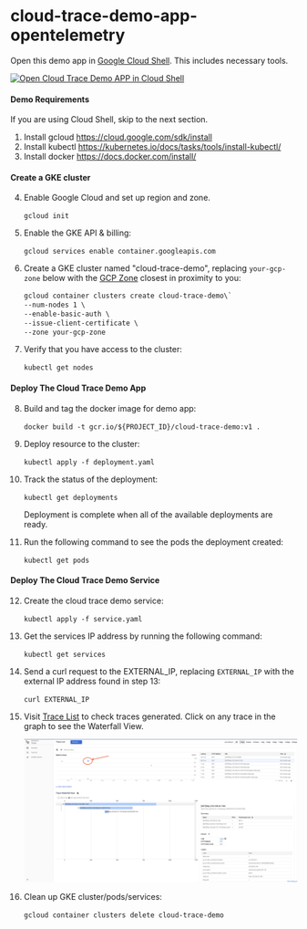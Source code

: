 # cloud-trace-demo-app-opentelemetry

Open this demo app in [Google Cloud Shell](https://cloud.google.com/shell/docs/). This includes necessary tools.


[![Open Cloud Trace Demo APP in Cloud Shell](http://gstatic.com/cloudssh/images/open-btn.svg)](https://console.cloud.google.com/cloudshell/open?cloudshell_git_repo=https://github.com/GoogleCloudPlatform/python-docs-samples&page=editor&open_in_editor=trace/cloud-trace-demo-app/README.md&amp;cloudshell_tutorial=trace/cloud-trace-demo-app/README.md)

#### Demo Requirements
If you are using Cloud Shell, skip to the next section.

1. Install gcloud <https://cloud.google.com/sdk/install>
2. Install kubectl <https://kubernetes.io/docs/tasks/tools/install-kubectl/>
3. Install docker <https://docs.docker.com/install/>

    
#### Create a GKE cluster

4. Enable Google Cloud and set up region and zone.

    `gcloud init`
5. Enable the GKE API & billing:

    `gcloud services enable container.googleapis.com`
6. Create a GKE cluster named "cloud-trace-demo", replacing `your-gcp-zone`  below
with the 
[GCP Zone](https://cloud.google.com/compute/docs/regions-zones) closest in proximity to you:

     ```
     gcloud container clusters create cloud-trace-demo\`
     --num-nodes 1 \
     --enable-basic-auth \
     --issue-client-certificate \
     --zone your-gcp-zone
     ```
7. Verify that you have access to the cluster:
    
    `kubectl get nodes`

#### Deploy The Cloud Trace Demo App

8. Build and tag the docker image for demo app:

    `docker build -t gcr.io/${PROJECT_ID}/cloud-trace-demo:v1 .`
9. Deploy resource to the cluster:

    `kubectl apply -f deployment.yaml`
10. Track the status of the deployment:

    `kubectl get deployments`
    
    Deployment is complete when all of the available deployments are ready. 
11. Run the following command to see the pods the deployment created:
    
    `kubectl get pods`  

#### Deploy The Cloud Trace Demo Service

12. Create the cloud trace demo service:
    
    `kubectl apply -f service.yaml`
13. Get the services IP address by running the following command:
    
    `kubectl get services`
14. Send a curl request to the EXTERNAL_IP, replacing `EXTERNAL_IP` with the external IP address found
in step 13:
    
    `curl EXTERNAL_IP`
15. Visit [Trace List](https://console.cloud.google.com/traces/list) to check traces generated.
    Click on any trace in the graph to see the Waterfall View.
    
    ![Screenshot](example-trace.png)
16. Clean up GKE cluster/pods/services:

    `gcloud container clusters delete cloud-trace-demo`
